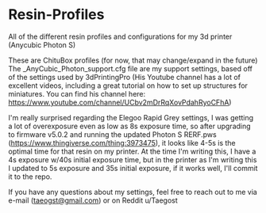 # Resin-Profiles
All of the different resin profiles and configurations for my 3d printer (Anycubic Photon S)

These are ChituBox profiles (for now, that may change/expand in the future)
The _AnyCubic_Photon_support.cfg file are my support settings, based off of the settings used by 3dPrintingPro (His Youtube channel has a lot of excellent videos, including a great tutorial on how to set up structures for miniatures.  You can find his channel here: https://www.youtube.com/channel/UCbv2mDrRqXovPdahRyoCFhA)

I'm really surprised regarding the Elegoo Rapid Grey settings, I was getting a lot of overexposure even as low as 8s exposure time, so after upgrading to firmware v5.0.2 and running the updated Photon S RERF.pws (https://www.thingiverse.com/thing:3973475), it looks like 4-5s is the optimal time for that resin on my printer.
At the time I'm writing this, I have a 4s exposure w/40s initial exposure time, but in the printer as I'm writing this I updated to 5s exposure and 35s initial exposure, if it works well, I'll commit it to the repo.

If you have any questions about my settings, feel free to reach out to me via e-mail (taeogst@gmail.com) or on Reddit u/Taegost